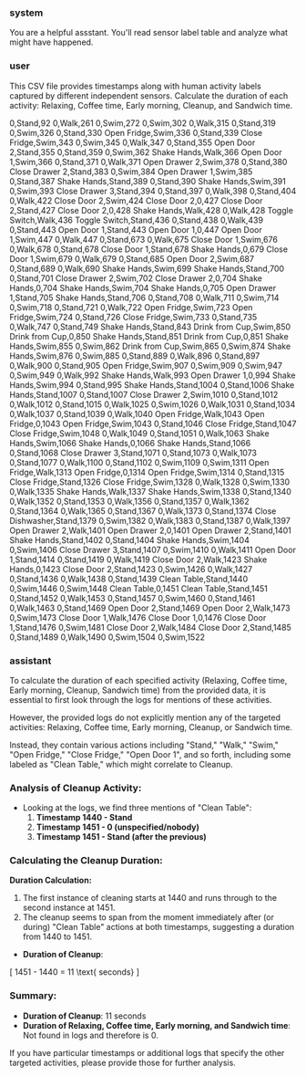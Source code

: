 ### system
You are a helpful assstant. You'll read sensor label table and analyze what might have happened.
### user

This CSV file provides timestamps along with human activity labels captured by different independent sensors.
Calculate the duration of each activity: Relaxing, Coffee time, Early morning, Cleanup, and Sandwich time.
    
0,Stand,92
0,Walk,261
0,Swim,272
0,Swim,302
0,Walk,315
0,Stand,319
0,Swim,326
0,Stand,330
Open Fridge,Swim,336
0,Stand,339
Close Fridge,Swim,343
0,Swim,345
0,Walk,347
0,Stand,355
Open Door 2,Stand,355
0,Stand,359
0,Swim,362
Shake Hands,Walk,366
Open Door 1,Swim,366
0,Stand,371
0,Walk,371
Open Drawer 2,Swim,378
0,Stand,380
Close Drawer 2,Stand,383
0,Swim,384
Open Drawer 1,Swim,385
0,Stand,387
Shake Hands,Stand,389
0,Stand,390
Shake Hands,Swim,391
0,Swim,393
Close Drawer 3,Stand,394
0,Stand,397
0,Walk,398
0,Stand,404
0,Walk,422
Close Door 2,Swim,424
Close Door 2,0,427
Close Door 2,Stand,427
Close Door 2,0,428
Shake Hands,Walk,428
0,Walk,428
Toggle Switch,Walk,436
Toggle Switch,Stand,436
0,Stand,438
0,Walk,439
0,Stand,443
Open Door 1,Stand,443
Open Door 1,0,447
Open Door 1,Swim,447
0,Walk,447
0,Stand,673
0,Walk,675
Close Door 1,Swim,676
0,Walk,678
0,Stand,678
Close Door 1,Stand,678
Shake Hands,0,679
Close Door 1,Swim,679
0,Walk,679
0,Stand,685
Open Door 2,Swim,687
0,Stand,689
0,Walk,690
Shake Hands,Swim,699
Shake Hands,Stand,700
0,Stand,701
Close Drawer 2,Swim,702
Close Drawer 2,0,704
Shake Hands,0,704
Shake Hands,Swim,704
Shake Hands,0,705
Open Drawer 1,Stand,705
Shake Hands,Stand,706
0,Stand,708
0,Walk,711
0,Swim,714
0,Swim,718
0,Stand,721
0,Walk,722
Open Fridge,Swim,723
Open Fridge,Swim,724
0,Stand,726
Close Fridge,Swim,733
0,Stand,735
0,Walk,747
0,Stand,749
Shake Hands,Stand,843
Drink from Cup,Swim,850
Drink from Cup,0,850
Shake Hands,Stand,851
Drink from Cup,0,851
Shake Hands,Swim,855
0,Swim,862
Drink from Cup,Swim,865
0,Swim,874
Shake Hands,Swim,876
0,Swim,885
0,Stand,889
0,Walk,896
0,Stand,897
0,Walk,900
0,Stand,905
Open Fridge,Swim,907
0,Swim,909
0,Swim,947
0,Swim,949
0,Walk,992
Shake Hands,Walk,993
Open Drawer 1,0,994
Shake Hands,Swim,994
0,Stand,995
Shake Hands,Stand,1004
0,Stand,1006
Shake Hands,Stand,1007
0,Stand,1007
Close Drawer 2,Swim,1010
0,Stand,1012
0,Walk,1012
0,Stand,1015
0,Walk,1025
0,Swim,1026
0,Walk,1031
0,Stand,1034
0,Walk,1037
0,Stand,1039
0,Walk,1040
Open Fridge,Walk,1043
Open Fridge,0,1043
Open Fridge,Swim,1043
0,Stand,1046
Close Fridge,Stand,1047
Close Fridge,Swim,1048
0,Walk,1049
0,Stand,1051
0,Walk,1063
Shake Hands,Swim,1066
Shake Hands,0,1066
Shake Hands,Stand,1066
0,Stand,1068
Close Drawer 3,Stand,1071
0,Stand,1073
0,Walk,1073
0,Stand,1077
0,Walk,1100
0,Stand,1102
0,Swim,1109
0,Swim,1311
Open Fridge,Walk,1313
Open Fridge,0,1314
Open Fridge,Swim,1314
0,Stand,1315
Close Fridge,Stand,1326
Close Fridge,Swim,1328
0,Walk,1328
0,Swim,1330
0,Walk,1335
Shake Hands,Walk,1337
Shake Hands,Swim,1338
0,Stand,1340
0,Walk,1352
0,Stand,1353
0,Walk,1356
0,Stand,1357
0,Walk,1362
0,Stand,1364
0,Walk,1365
0,Stand,1367
0,Walk,1373
0,Stand,1374
Close Dishwasher,Stand,1379
0,Swim,1382
0,Walk,1383
0,Stand,1387
0,Walk,1397
Open Drawer 2,Walk,1401
Open Drawer 2,0,1401
Open Drawer 2,Stand,1401
Shake Hands,Stand,1402
0,Stand,1404
Shake Hands,Swim,1404
0,Swim,1406
Close Drawer 3,Stand,1407
0,Swim,1410
0,Walk,1411
Open Door 1,Stand,1414
0,Stand,1419
0,Walk,1419
Close Door 2,Walk,1423
Shake Hands,0,1423
Close Door 2,Stand,1423
0,Swim,1426
0,Walk,1427
0,Stand,1436
0,Walk,1438
0,Stand,1439
Clean Table,Stand,1440
0,Swim,1446
0,Swim,1448
Clean Table,0,1451
Clean Table,Stand,1451
0,Stand,1452
0,Walk,1453
0,Stand,1457
0,Swim,1460
0,Stand,1461
0,Walk,1463
0,Stand,1469
Open Door 2,Stand,1469
Open Door 2,Walk,1473
0,Swim,1473
Close Door 1,Walk,1476
Close Door 1,0,1476
Close Door 1,Stand,1476
0,Swim,1481
Close Door 2,Walk,1484
Close Door 2,Stand,1485
0,Stand,1489
0,Walk,1490
0,Swim,1504
0,Swim,1522

### assistant
To calculate the duration of each specified activity (Relaxing, Coffee time, Early morning, Cleanup, Sandwich time) from the provided data, it is essential to first look through the logs for mentions of these activities. 

However, the provided logs do not explicitly mention any of the targeted activities: Relaxing, Coffee time, Early morning, Cleanup, or Sandwich time. 

Instead, they contain various actions including "Stand," "Walk," "Swim," "Open Fridge," "Close Fridge," "Open Door 1", and so forth, including some labeled as "Clean Table," which might correlate to Cleanup. 

### Analysis of Cleanup Activity:
- Looking at the logs, we find three mentions of "Clean Table":
  1. **Timestamp 1440 - Stand**
  2. **Timestamp 1451 - 0 (unspecified/nobody)**
  3. **Timestamp 1451 - Stand (after the previous)**

### Calculating the Cleanup Duration:
**Duration Calculation:**
1. The first instance of cleaning starts at 1440 and runs through to the second instance at 1451.
2. The cleanup seems to span from the moment immediately after (or during) "Clean Table" actions at both timestamps, suggesting a duration from 1440 to 1451.

- **Duration of Cleanup**: 

\[
1451 - 1440 = 11 \text{ seconds}
\]

### Summary:
- **Duration of Cleanup**: 11 seconds
- **Duration of Relaxing, Coffee time, Early morning, and Sandwich time**: Not found in logs and therefore is 0.

If you have particular timestamps or additional logs that specify the other targeted activities, please provide those for further analysis.
